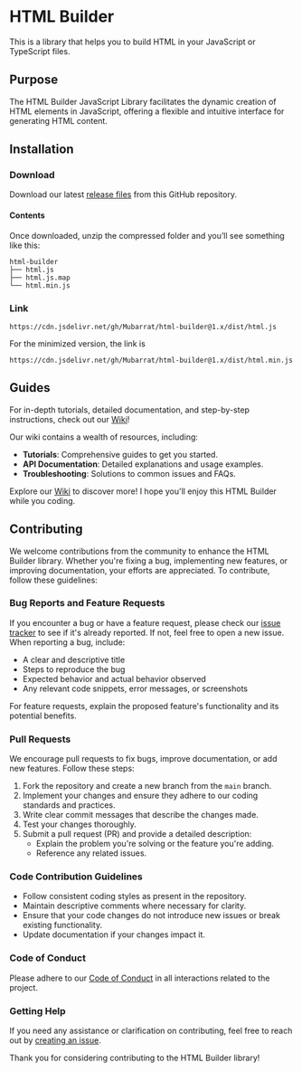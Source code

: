 # HTML Builder
This is a library that helps you to build HTML in your JavaScript or TypeScript files.

## Purpose
The HTML Builder JavaScript Library facilitates the dynamic creation of HTML elements in JavaScript, offering a flexible and intuitive interface for generating HTML content.

## Installation
### Download
Download our latest [release files](https://github.com/Mubarrat/html-builder/releases) from this GitHub repository.

#### Contents
Once downloaded, unzip the compressed folder and you’ll see something like this:
```
html-builder
├── html.js
├── html.js.map
└── html.min.js
```

### Link
```
https://cdn.jsdelivr.net/gh/Mubarrat/html-builder@1.x/dist/html.js
```
For the minimized version, the link is
```
https://cdn.jsdelivr.net/gh/Mubarrat/html-builder@1.x/dist/html.min.js
```

## Guides

For in-depth tutorials, detailed documentation, and step-by-step instructions, check out our [Wiki](https://github.com/Mubarrat/html-builder/wiki)!

Our wiki contains a wealth of resources, including:

- **Tutorials**: Comprehensive guides to get you started.
- **API Documentation**: Detailed explanations and usage examples.
- **Troubleshooting**: Solutions to common issues and FAQs.

Explore our [Wiki](https://github.com/Mubarrat/html-builder/wiki) to discover more! I hope you'll enjoy this HTML Builder while you coding.

## Contributing

We welcome contributions from the community to enhance the HTML Builder library. Whether you're fixing a bug, implementing new features, or improving documentation, your efforts are appreciated. To contribute, follow these guidelines:

### Bug Reports and Feature Requests

If you encounter a bug or have a feature request, please check our [issue tracker](https://github.com/Mubarrat/html-builder/issues) to see if it's already reported. If not, feel free to open a new issue. When reporting a bug, include:

- A clear and descriptive title
- Steps to reproduce the bug
- Expected behavior and actual behavior observed
- Any relevant code snippets, error messages, or screenshots

For feature requests, explain the proposed feature's functionality and its potential benefits.

### Pull Requests

We encourage pull requests to fix bugs, improve documentation, or add new features. Follow these steps:

1. Fork the repository and create a new branch from the `main` branch.
2. Implement your changes and ensure they adhere to our coding standards and practices.
3. Write clear commit messages that describe the changes made.
4. Test your changes thoroughly.
5. Submit a pull request (PR) and provide a detailed description:
   - Explain the problem you're solving or the feature you're adding.
   - Reference any related issues.

### Code Contribution Guidelines

- Follow consistent coding styles as present in the repository.
- Maintain descriptive comments where necessary for clarity.
- Ensure that your code changes do not introduce new issues or break existing functionality.
- Update documentation if your changes impact it.

### Code of Conduct

Please adhere to our [Code of Conduct](CODE_OF_CONDUCT.md) in all interactions related to the project.

### Getting Help

If you need any assistance or clarification on contributing, feel free to reach out by [creating an issue](https://github.com/Mubarrat/html-builder/issues).

Thank you for considering contributing to the HTML Builder library!